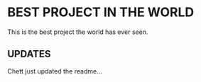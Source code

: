 # BEST PROJECT IN THE WORLD

This is the best project the world has ever seen.

## UPDATES

Chett just updated the readme...